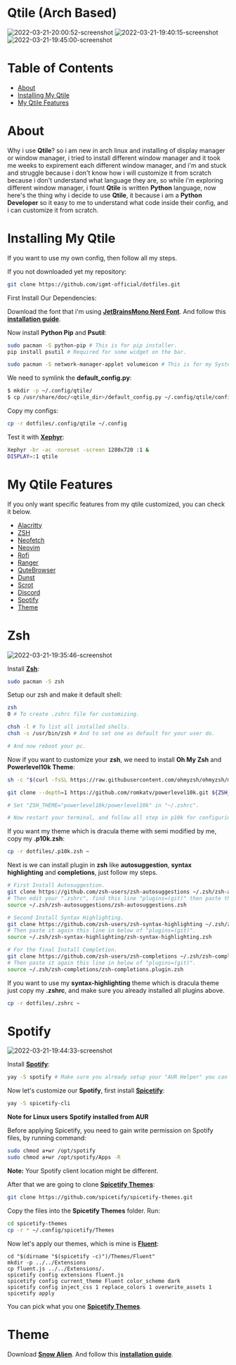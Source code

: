 # Qtile (Arch Based)
![2022-03-21-20:00:52-screenshot](https://user-images.githubusercontent.com/96023410/159257550-784faf05-cc70-4ded-b7fb-a50d8cd9d797.png)
![2022-03-21-19:40:15-screenshot](https://user-images.githubusercontent.com/96023410/159257472-71e6eef5-07ac-4bd7-be85-bc52391b981e.png)
![2022-03-21-19:45:00-screenshot](https://user-images.githubusercontent.com/96023410/159257525-6d9a9eb7-f854-49f0-9939-b8b6cffbc04e.png)

# Table of Contents
- [About](#about)
- [Installing My Qtile](#installing-my-qtile)
- [My Qtile Features](#my-qtile-features)

# About

Why i use **Qtile**?
so i am new in arch linux and installing of display manager or window manager,
i tried to install different window manager and it took me weeks to expirement each different window manager,
and i'm and stuck and struggle because i don't know how i will customize it from scratch because i don't understand what language they are,
so while i'm exploring different window manager, i fount **Qtile** is written **Python** language, now here's the thing why i decide to use **Qtile**,
it because i am a **Python Developer** so it easy to me to understand what code inside their config, and i can customize it from scratch.


# Installing My Qtile

If you want to use my own config, then follow all my steps.

If you not downloaded yet my repository:

```bash
git clone https://github.com/igmt-official/dotfiles.git
```

First Install Our Dependencies:

Download the font that i'm using **[JetBrainsMono Nerd Font](https://github.com/ryanoasis/nerd-fonts/releases/download/v2.1.0/JetBrainsMono.zip)**.
And follow this **[installation guide](https://github.com/igmt-official/dotfiles#font)**.

Now install **Python Pip** and **Psutil**:

```bash
sudo pacman -S python-pip # This is for pip installer.
pip install psutil # Required for some widget on the bar.

sudo pacman -S network-manager-applet volumeicon # This is for my System Tray.
```

We need to symlink the **default_config.py**:

```bash
$ mkdir -p ~/.config/qtile/
$ cp /usr/share/doc/<qtile_dir>/default_config.py ~/.config/qtile/config.py
```

Copy my configs:

```bash
cp -r dotfiles/.config/qtile ~/.config
```

Test it with **[Xephyr](https://wiki.archlinux.org/index.php/Xephyr)**:

```bash
Xephyr -br -ac -noreset -screen 1280x720 :1 &
DISPLAY=:1 qtile
```

# My Qtile Features

If you only want specific features from my qtile customized, you can check it below.

- [Alacritty](https://github.com/igmt-official/dotfiles/tree/main/.config/alacritty)
- [ZSH](#zsh)
- [Neofetch](https://github.com/igmt-official/dotfiles/tree/main/.config/neofetch)
- [Neovim](https://github.com/igmt-official/dotfiles/tree/main/.config/nvim)
- [Rofi](https://github.com/igmt-official/dotfiles/tree/main/.config/rofi)
- [Ranger](https://github.com/igmt-official/dotfiles/tree/main/.config/ranger)
- [QuteBrowser](https://github.com/igmt-official/dotfiles/tree/main/.config/qutebrowser)
- [Dunst](https://github.com/igmt-official/dotfiles/tree/main/.config/dunst)
- [Scrot](https://github.com/igmt-official/dotfiles/tree/main/.config/scrot)
- [Discord](https://github.com/igmt-official/dotfiles/tree/main/.config/BetterDiscord)
- [Spotify](#spotify)
- [Theme](#theme)

# Zsh

![2022-03-21-19:35:46-screenshot](https://user-images.githubusercontent.com/96023410/159257867-3f769bd1-f81b-4f89-a8ac-69aceec86c4a.png)

Install **[Zsh](https://github.com/ohmyzsh/ohmyzsh/wiki/Installing-ZSH)**:

```bash
sudo pacman -S zsh
```

Setup our zsh and make it default shell:

```bash
zsh
0 # To create .zshrc file for customizing.

chsh -l # To list all installed shells.
chsh -s /usr/bin/zsh # And to set one as default for your user do.

# And now reboot your pc.
```

Now if you want to customize your **zsh**, we need to install **Oh My Zsh** and **Powerlevel10k Theme**:

```bash
sh -c "$(curl -fsSL https://raw.githubusercontent.com/ohmyzsh/ohmyzsh/master/tools/install.sh)" # This is for installing "Oh My Zsh".

git clone --depth=1 https://github.com/romkatv/powerlevel10k.git ${ZSH_CUSTOM:-$HOME/.oh-my-zsh/custom}/themes/powerlevel10k # Next install our "powerlevel10k theme".

# Set "ZSH_THEME="powerlevel10k/powerlevel10k" in "~/.zshrc".

# Now restart your terminal, and follow all step in p10k for configuring your style. 
```
If you want my theme which is dracula theme with semi modified by me, copy my **.p10k.zsh**:

```bash
cp -r dotfiles/.p10k.zsh ~
```

Next is we can install plugin in **zsh** like **autosuggestion**, **syntax highlighting** and **completions**,
just follow my steps.

```bash
# First Install Autosuggestion.
git clone https://github.com/zsh-users/zsh-autosuggestions ~/.zsh/zsh-autosuggestions
# Then edit your ".zshrc", find this line "plugins=(git)" then paste this line below that code.
source ~/.zsh/zsh-autosuggestions/zsh-autosuggestions.zsh

# Second Install Syntax Highlighting.
git clone https://github.com/zsh-users/zsh-syntax-highlighting ~/.zsh/zsh-syntax-highlighting
# Then paste it again this line in below of "plugins=(git)".
source ~/.zsh/zsh-syntax-highlighting/zsh-syntax-highlighting.zsh

# For the final Install Completion.
git clone https://github.com/zsh-users/zsh-completions ~/.zsh/zsh-completions
# Then paste it again this line in below of "plugins=(git)".
source ~/.zsh/zsh-completions/zsh-completions.plugin.zsh
```

If you want to use my **syntax-highlighting** theme which is dracula theme just copy my **.zshrc**, and make sure you already installed all plugins above.

```bash
cp -r dotfiles/.zshrc ~
```

# Spotify

![2022-03-21-19:44:33-screenshot](https://user-images.githubusercontent.com/96023410/159257914-8fc13fe0-d364-4c70-8ae8-033a854a6af0.png)

Install **[Spotify](https://wiki.archlinux.org/title/spotify)**:

```bash
yay -S spotify # Make sure you already setup your "AUR Helper" you can find my tutorial in home page of this dotfiles repository.
```

Now let's customize our **Spotify**, first install **[Spicetify](https://github.com/spicetify/spicetify-cli/wiki/Installation#shell-pre-built-binary---recommended)**:

```bash
yay -S spicetify-cli
```

**Note for Linux users**
**Spotify installed from AUR**

Before applying Spicetify, you need to gain write permission on Spotify files, by running command:

```bash
sudo chmod a+wr /opt/spotify
sudo chmod a+wr /opt/spotify/Apps -R
```

**Note:** Your Spotify client location might be different.

After that we are going to clone **[Spicetify Themes](https://github.com/spicetify/spicetify-themes)**:

```bash
git clone https://github.com/spicetify/spicetify-themes.git
```

Copy the files into the **Spicetify Themes** folder. Run:

```bash
cd spicetify-themes
cp -r * ~/.config/spicetify/Themes
```

Now let's apply our themes, which is mine is **[Fluent](https://github.com/spicetify/spicetify-themes/tree/master/Fluent)**:

```
cd "$(dirname "$(spicetify -c)")/Themes/Fluent"
mkdir -p ../../Extensions
cp fluent.js ../../Extensions/.
spicetify config extensions fluent.js
spicetify config current_theme Fluent color_scheme dark
spicetify config inject_css 1 replace_colors 1 overwrite_assets 1
spicetify apply
```

You can pick what you one **[Spicetify Themes](https://github.com/spicetify/spicetify-themes)**.

# Theme

Download **[Snow Alien](https://www.gnome-look.org/p/1214421)**.
And follow this **[installation guide](https://github.com/igmt-official/dotfiles#gtk-theming)**.
